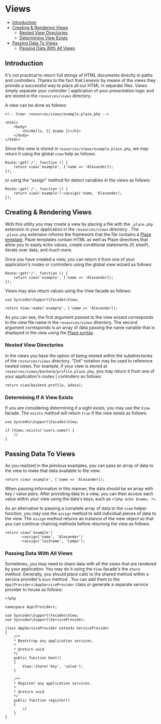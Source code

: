 # Views

- [Introduction](#introduction)
- [Creating & Rendering Views](#creating-rendering-views)
    - [Nested View Directories](#nested-view-directories)
    - [Determining View Exists](#determining-view-exists)
- [Passing Data To Views](#passing-data-views)
    - [Passing Data With All Views](#passing-data-with-views)

<a name="introduction"></a>
## Introduction

It's not practical to return full strings of HTML documents directly in paths and controllers. Thanks to the fact that Lenevor by means of the views they provide a successful way to place all our HTML in separate files. Views simply separate your controller | application of your presentation logic and are stored in the `resources/views` directory.

A view can be done as follows: 

    <!-- View: resources/views/example.plaze.php -->

    <html>
        <body>
            <h1>Hello, {{ $name }}</h1>
        </body>
    </html>

Since this view is stored in `resources/views/example.plaze.php`, we may return it using the global `view` help as follows:

    Route::get('/', function () {
        return view('example', ['name => 'Alexander]);
    });

or using the "assign" method for detect variables in the views as follows:

    Route::get('/', function () {
        return view('example')->assign('name, 'Alexander);
    });

<a name="creating-rendering-views"></a>
## Creating & Rendering Views

With this utility you may create a view by placing a file with the `.plaze.php` extension in your application in the `resources/views` directory . The `.plaze.php` extension informs the framework that the file contains a [Plaze template](/docs/{{version}}/plaze). Plaze templates contain HTML as well as Plaze directives that allow you to easily echo values, create conditional statements (if, elseif), iterate over data, and much more.

Once you have created a view, you can return it from one of your application's routes or controllers using the global view wizard as follows: 

    Route::get('/', function () {
        return view('example', ['name => 'Alexander]);
    });

Views may also return values using the View facade as follows:

    use Syscodes\Support\Facades\View;

    return View::make('example', ['name => 'Alexander]);

As you can see, the first argument passed to the view wizard corresponds to the view file name in the `resources/views` directory. The second argument corresponds is an array of data passing the name variable that is displayed in the view using the [Plaze syntax](/docs/{{version}}/plaze). 

<a name="nested-view-directories"></a>
### Nested View Directories

In the views you have the option of being nested within the subdirectories of the `resources/views` directory. "Dot" notation may be used to reference nested views. For example, if your view is stored at `resources/views/backend/profile.plaze.php`, you may return it from one of your application's routes | controllers as follows: 

    return view(backend.profile, $data);

<a name="determining-view-exists"></a>
### Determining If A View Exists

If you are considering determining if a sight exists, you may use the `View` facade. The `exists` method will return `true` if the view exists as follows:

    use Syscodes\Support\Facades\View;

    if (View::exists('users.name)) {
        //
    }

<a name="passing-data-views"></a>
## Passing Data To Views

As you realized in the previous examples, you can pass an array of data to the view to make that data available to the view:

    return view('example', ['name => 'Alexander]);

When passing information in this manner, the data should be an array with key / value pairs. After providing data to a view, you can then access each value within your view using the data's keys, such as `<?php echo $name; ?>`.

As an alternative to passing a complete array of data to the `view` helper function, you may use the `assign` method to add individual pieces of data to the view. The `assign` method returns an instance of the view object so that you can continue chaining methods before returning the view as follows:

    return view('example')
           ->assign('name', 'Alexander')
           ->assign('lastname', 'Campo');

<a name="passing-data-with-views"></a>
### Passing Data With All Views

Sometimes, you may need to share data with all the views that are rendered  by your application. You may do it using the `View` facade's the `share` method. Generally, you should place calls to the shared method within a service provider's `boot` method . You can add them to the `App\Providers\AppServiceProvider` class or generate a separate service provider to house as follows:

    <?php 

    namespace App\Providers;

    use Syscodes\Support\Facades\View;
    use Syscodes\Support\ServiceProvider;

    class AppServiceProvider extends ServiceProvider
    {
        /**
        * Bootstrap any application services.
        * 
        * @return void
        */
        public function boot()
        {
            View::share('key', 'value');
        }

        /**
        * Register any application services.
        * 
        * @return void
        */
        public function register()
        {
            //
        }
    }